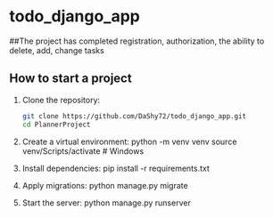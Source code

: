 # todo_django_app
##The project has completed registration, authorization, the ability to delete, add, change tasks

## How to start a project

1. Clone the repository:
   ```bash
   git clone https://github.com/DaShy72/todo_django_app.git
   cd PlannerProject
   
2. Create a virtual environment:
  python -m venv venv
source venv/Scripts/activate   # Windows

3. Install dependencies:
  pip install -r requirements.txt

4. Apply migrations:
  python manage.py migrate

5. Start the server:
  python manage.py runserver
